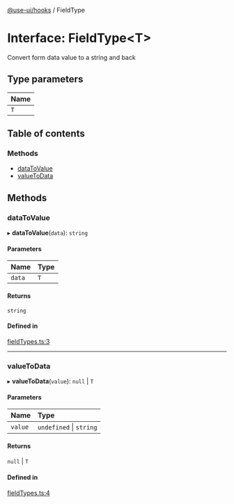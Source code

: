 [@use-ui/hooks](../README.md) / FieldType

# Interface: FieldType<T\>

Convert form data value to a string and back

## Type parameters

| Name |
| :------ |
| `T` |

## Table of contents

### Methods

- [dataToValue](FieldType.md#datatovalue)
- [valueToData](FieldType.md#valuetodata)

## Methods

### dataToValue

▸ **dataToValue**(`data`): `string`

#### Parameters

| Name | Type |
| :------ | :------ |
| `data` | `T` |

#### Returns

`string`

#### Defined in

[fieldTypes.ts:3](https://github.com/vasyas/use-ui-hooks/blob/1e890cd/src/fieldTypes.ts#L3)

___

### valueToData

▸ **valueToData**(`value`): ``null`` \| `T`

#### Parameters

| Name | Type |
| :------ | :------ |
| `value` | `undefined` \| `string` |

#### Returns

``null`` \| `T`

#### Defined in

[fieldTypes.ts:4](https://github.com/vasyas/use-ui-hooks/blob/1e890cd/src/fieldTypes.ts#L4)
